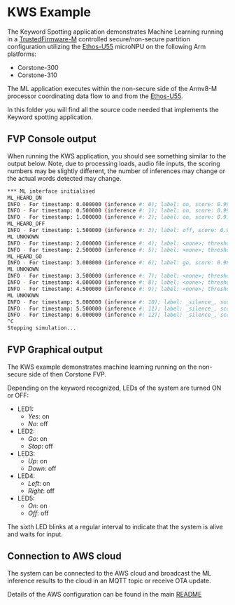 # KWS Example

The Keyword Spotting application demonstrates Machine Learning running in a [TrustedFirmware-M](https://www.trustedfirmware.org/projects/tf-m/) controlled secure/non-secure partition configuration utilizing the [Ethos-U55](https://www.arm.com/products/silicon-ip-cpu/ethos/ethos-u55) microNPU on the following Arm platforms:
* Corstone-300
* Corstone-310

The ML application executes within the non-secure side of the Armv8-M processor coordinating data flow to and from the [Ethos-U55](https://www.arm.com/products/silicon-ip-cpu/ethos/ethos-u55).

In this folder you will find all the source code needed that implements the Keyword spotting application.

## FVP Console output
When running the KWS application, you should see something similar to the output below.  Note, due to processing loads, audio file inputs,  the scoring numbers may be slightly different, the number of inferences may change or the actual words detected may change.

```sh
*** ML interface initialised
ML_HEARD_ON
INFO - For timestamp: 0.000000 (inference #: 0); label: on, score: 0.996094; threshold: 0.900000
INFO - For timestamp: 0.500000 (inference #: 1); label: on, score: 0.996094; threshold: 0.900000
INFO - For timestamp: 1.000000 (inference #: 2); label: on, score: 0.917969; threshold: 0.900000
ML_HEARD_OFF
INFO - For timestamp: 1.500000 (inference #: 3); label: off, score: 0.996094; threshold: 0.900000
ML UNKNOWN
INFO - For timestamp: 2.000000 (inference #: 4); label: <none>; threshold: 0.000000
INFO - For timestamp: 2.500000 (inference #: 5); label: <none>; threshold: 0.000000
ML_HEARD_GO
INFO - For timestamp: 3.000000 (inference #: 6); label: go, score: 0.984375; threshold: 0.900000
ML UNKNOWN
INFO - For timestamp: 3.500000 (inference #: 7); label: <none>; threshold: 0.000000
INFO - For timestamp: 4.000000 (inference #: 8); label: <none>; threshold: 0.000000
INFO - For timestamp: 4.500000 (inference #: 9); label: <none>; threshold: 0.000000
ML UNKNOWN
INFO - For timestamp: 5.000000 (inference #: 10); label: _silence_, score: 0.996094; threshold: 0.900000
INFO - For timestamp: 5.500000 (inference #: 11); label: _silence_, score: 0.996094; threshold: 0.900000
INFO - For timestamp: 6.000000 (inference #: 12); label: _silence_, score: 0.996094; threshold: 0.900000
^C
Stopping simulation...
```

## FVP Graphical output

The KWS example demonstrates machine learning running on the non-secure side of then Corstone FVP.

Depending on the keyword recognized, LEDs of the system are turned ON or OFF:

- LED1:
  - _Yes_: on
  - _No_: off
- LED2:
  - _Go_: on
  - _Stop_: off
- LED3:
  - _Up_: on
  - _Down_: off
- LED4:
  - _Left_: on
  - _Right_: off
- LED5:
  - _On_: on
  - _Off_: off

The sixth LED blinks at a regular interval to indicate that the system is alive and waits for input.

## Connection to AWS cloud

The system can be connected to the AWS cloud and broadcast the ML inference results
to the cloud in an MQTT topic or receive OTA update.

Details of the AWS configuration can be found in the main [README](../README.md)
